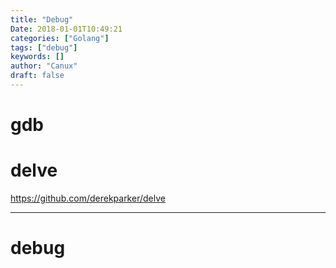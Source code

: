 ```yaml
---
title: "Debug"
Date: 2018-01-01T10:49:21
categories: ["Golang"]
tags: ["debug"]
keywords: []
author: "Canux"
draft: false
---
```


# gdb

# delve

<https://github.com/derekparker/delve>

***

# debug

